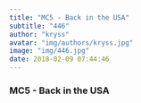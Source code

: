 ```yaml
---
title: "MC5 - Back in the USA"
subtitle: "446"
author: "kryss"
avatar: "img/authors/kryss.jpg"
image: "img/446.jpg"
date: 2018-02-09 07:44:46
---
```


### MC5 - Back in the USA
